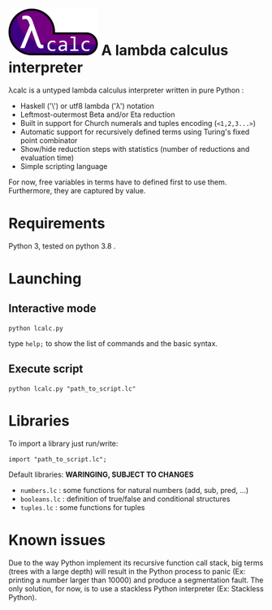 # ![](logo.png) A lambda calculus interpreter

λcalc is a untyped lambda calculus interpreter written in pure Python :

- Haskell ('\\') or utf8 lambda ('λ') notation
- Leftmost-outermost Beta and/or Eta reduction
- Built in support for Church numerals and tuples encoding (``<1,2,3...>``)
- Automatic support for recursively defined terms using Turing's fixed point combinator
- Show/hide reduction steps with statistics (number of reductions and evaluation time)
- Simple scripting language

For now, free variables in terms have to defined first to use them. Furthermore, they are captured by value.

# Requirements

Python 3, tested on python 3.8 .

# Launching

## Interactive mode

```
python lcalc.py
```
type ``help;`` to show the list of commands and the basic syntax.
## Execute script

```
python lcalc.py "path_to_script.lc"
```

# Libraries

To import a library just run/write:
```
import "path_to_script.lc";
```
Default libraries:
**WARINGING, SUBJECT TO CHANGES**
- ``numbers.lc`` : some functions for natural numbers (add, sub, pred, ...)
- ``booleans.lc`` : definition of true/false and conditional structures
- ``tuples.lc`` : some functions for tuples

# Known issues

Due to the way Python implement its recursive function call stack, big terms (trees with a large depth) will result in the Python process to panic (Ex: printing a number larger than 10000) and produce a segmentation fault. The only solution, for now, is to use a stackless Python interpreter (Ex: Stackless Python). 
